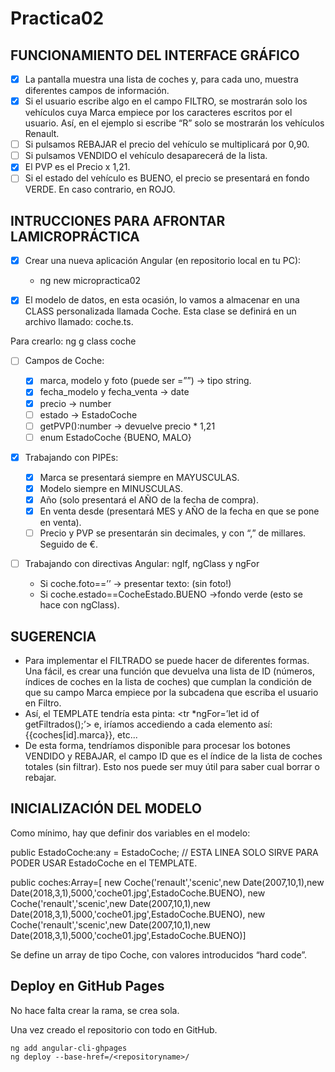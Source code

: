 # Practica02

## FUNCIONAMIENTO DEL INTERFACE GRÁFICO

- [x] La pantalla muestra una lista de coches y, para cada uno, muestra diferentes campos de información.
- [x] Si el usuario escribe algo en el campo FILTRO, se mostrarán solo los vehículos cuya Marca empiece por los caracteres escritos por el usuario. Así, en el ejemplo si escribe “R” solo se mostrarán los vehículos Renault.
- [ ] Si pulsamos REBAJAR el precio del vehículo se multiplicará por 0,90.
- [ ] Si pulsamos VENDIDO el vehículo desaparecerá de la lista.
- [x] El PVP es el Precio x 1,21.
- [ ] Si el estado del vehículo es BUENO, el precio se presentará en fondo VERDE. En caso contrario, en ROJO.

## INTRUCCIONES PARA AFRONTAR LAMICROPRÁCTICA

- [x] Crear una nueva aplicación Angular (en repositorio local en tu PC):

  - ng new micropractica02

- [x] El modelo de datos, en esta ocasión, lo vamos a almacenar en una CLASS personalizada llamada Coche. Esta clase se definirá en un archivo llamado: coche.ts.

 Para crearlo: ng g class coche

- [ ] Campos de Coche:

  - [x] marca, modelo y foto (puede ser =””) → tipo string.
  - [x] fecha_modelo y fecha_venta → date
  - [x] precio → number
  - [ ] estado → EstadoCoche
  - [ ] getPVP():number → devuelve precio * 1,21
  - [ ] enum EstadoCoche {BUENO, MALO}

- [x] Trabajando con PIPEs:

  - [x] Marca se presentará siempre en MAYUSCULAS.
  - [x] Modelo siempre en MINUSCULAS.
  - [x] Año (solo presentará el AÑO de la fecha de compra).
  - [x] En venta desde (presentará MES y AÑO de la fecha en que se pone en venta).
  - [ ] Precio y PVP se presentarán sin decimales, y con “,” de millares. Seguido de €.

- [ ] Trabajando con directivas Angular: ngIf, ngClass y ngFor

  - Si coche.foto==’’ → presentar texto: (sin foto!)
  - Si coche.estado==CocheEstado.BUENO →fondo verde (esto se hace con ngClass).  

## SUGERENCIA

- Para implementar el FILTRADO se puede hacer de diferentes formas. Una fácil, es crear una función que devuelva una lista de ID (números, índices de coches en la lista de coches) que cumplan la condición de que su campo Marca empiece por la subcadena que escriba el usuario en Filtro.
- Así, el TEMPLATE tendría esta pinta: <tr *ngFor=’let id of getFiltrados();’> e, iríamos accediendo a cada elemento así: {{coches[id].marca}}, etc...
- De esta forma, tendríamos disponible para procesar los botones VENDIDO y REBAJAR, el campo ID que es el índice de la lista de coches totales (sin filtrar). Esto nos puede ser muy útil para saber cual borrar o rebajar.

## INICIALIZACIÓN DEL MODELO

Como mínimo, hay que definir dos variables en el modelo:

public EstadoCoche:any = EstadoCoche; // ESTA LINEA SOLO SIRVE PARA PODER USAR EstadoCoche en el TEMPLATE.

public coches:Array<Coche>=[ new Coche('renault','scenic',new Date(2007,10,1),new Date(2018,3,1),5000,'coche01.jpg',EstadoCoche.BUENO),  new Coche('renault','scenic',new Date(2007,10,1),new Date(2018,3,1),5000,'coche01.jpg',EstadoCoche.BUENO), new Coche('renault','scenic',new Date(2007,10,1),new Date(2018,3,1),5000,'coche01.jpg',EstadoCoche.BUENO)]

Se define un array de tipo Coche, con valores introducidos “hard code”.  

## Deploy en GitHub Pages

No hace falta crear la rama, se crea sola.

Una vez creado el repositorio con todo en GitHub.

```terminal
ng add angular-cli-ghpages
ng deploy --base-href=/<repositoryname>/
```
